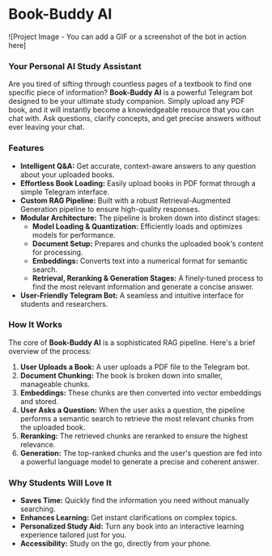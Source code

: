 # Book-Buddy AI

\![Project Image - You can add a GIF or a screenshot of the bot in action here]

### **Your Personal AI Study Assistant**

Are you tired of sifting through countless pages of a textbook to find one specific piece of information? **Book-Buddy AI** is a powerful Telegram bot designed to be your ultimate study companion. Simply upload any PDF book, and it will instantly become a knowledgeable resource that you can chat with. Ask questions, clarify concepts, and get precise answers without ever leaving your chat.

### **Features**

  * **Intelligent Q\&A:** Get accurate, context-aware answers to any question about your uploaded books.
  * **Effortless Book Loading:** Easily upload books in PDF format through a simple Telegram interface.
  * **Custom RAG Pipeline:** Built with a robust Retrieval-Augmented Generation pipeline to ensure high-quality responses.
  * **Modular Architecture:** The pipeline is broken down into distinct stages:
      * **Model Loading & Quantization:** Efficiently loads and optimizes models for performance.
      * **Document Setup:** Prepares and chunks the uploaded book's content for processing.
      * **Embeddings:** Converts text into a numerical format for semantic search.
      * **Retrieval, Reranking & Generation Stages:** A finely-tuned process to find the most relevant information and generate a concise answer.
  * **User-Friendly Telegram Bot:** A seamless and intuitive interface for students and researchers.

### **How It Works**

The core of **Book-Buddy AI** is a sophisticated RAG pipeline. Here's a brief overview of the process:

1.  **User Uploads a Book:** A user uploads a PDF file to the Telegram bot.
2.  **Document Chunking:** The book is broken down into smaller, manageable chunks.
3.  **Embeddings:** These chunks are then converted into vector embeddings and stored.
4.  **User Asks a Question:** When the user asks a question, the pipeline performs a semantic search to retrieve the most relevant chunks from the uploaded book.
5.  **Reranking:** The retrieved chunks are reranked to ensure the highest relevance.
6.  **Generation:** The top-ranked chunks and the user's question are fed into a powerful language model to generate a precise and coherent answer.

### **Why Students Will Love It**

  * **Saves Time:** Quickly find the information you need without manually searching.
  * **Enhances Learning:** Get instant clarifications on complex topics.
  * **Personalized Study Aid:** Turn any book into an interactive learning experience tailored just for you.
  * **Accessibility:** Study on the go, directly from your phone.
